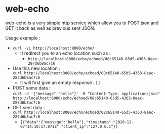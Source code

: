 # web-echo

web-echo is a very simple http service which allow you to POST json and GET it back as well as previous sent JSON.

Usage example :

+ `curl -vL http://localhost:8080/echo/`
  - It redirect you to an echo location such as :
    - `http://localhost:8080/echo/echoed/08c65140-65d5-4363-8eac-287d6b8ac7c6`
+ Use this new location :  
  `curl http://localhost:8080/echo/echoed/08c65140-65d5-4363-8eac-287d6b8ac7c6`
  - it will first give an empty response : `[]`
+ POST some data :  
  `curl -d '{"message":"hello"}' -H "Content-Type: application/json" http://localhost:8080/echo/echoed/08c65140-65d5-4363-8eac-287d6b8ac7c6`
+ GET sent data :  
  `curl http://localhost:8080/echo/echoed/08c65140-65d5-4363-8eac-287d6b8ac7c6`
  - `[{"data":{"message":"hello"},"timestamp":"2020-12-07T14:10:17.871Z","client_ip":"127.0.0.1"}]`

